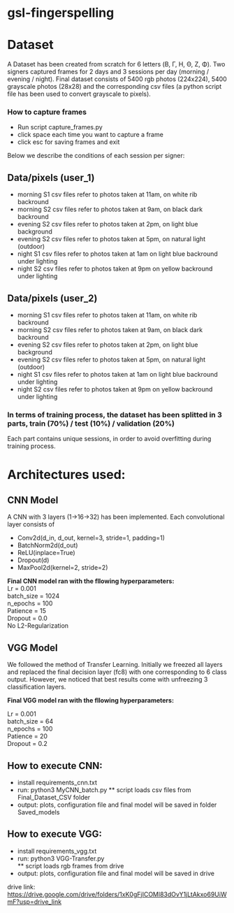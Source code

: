 # gsl-fingerspelling

# Dataset
A Dataset has been created from scratch for 6 letters (Β, Γ, Η, Θ, Ζ, Φ). Two signers captured frames for 2 days and 3 sessions per day (morning / evening / night). Final dataset consists of 5400 rgb photos (224x224), 5400 grayscale photos (28x28) and the corresponding csv files (a python script file has been used to convert grayscale to pixels). 

### How to capture frames
- Run script capture_frames.py
- click space each time you want to capture a frame
- click esc for saving frames and exit

Below we describe the conditions of each session per signer:

## Data/pixels (user_1)
- morning S1 csv files refer to photos taken at 11am, on white rib backround
- morning S2 csv files refer to photos taken at 9am, on black dark backround
- evening S2 csv files refer to photos taken at 2pm, on light blue background
- evening S2 csv files refer to photos taken at 5pm, on natural light (outdoor)
- night S1 csv files refer to photos taken at 1am on light blue backround under lighting
- night S2 csv files refer to photos taken at 9pm on yellow backround under lighting

## Data/pixels (user_2)
- morning S1 csv files refer to photos taken at 11am, on white rib backround
- morning S2 csv files refer to photos taken at 9am, on black dark backround
- evening S2 csv files refer to photos taken at 2pm, on light blue background
- evening S2 csv files refer to photos taken at 5pm, on natural light (outdoor)
- night S1 csv files refer to photos taken at 1am on light blue backround under lighting
- night S2 csv files refer to photos taken at 9pm on yellow backround under lighting

### In terms of training process, the dataset has been splitted in 3 parts, train (70%) / test (10%) / validation (20%)
Each part contains unique sessions, in order to avoid overfitting during training process.



# Architectures used:

## CNN Model
A CNN with 3 layers (1->16->32) has been implemented. Each convolutional layer consists of
- Conv2d(d_in, d_out, kernel=3, stride=1, padding=1)
- BatchNorm2d(d_out)
- ReLU(inplace=True)
- Dropout(d)
- MaxPool2d(kernel=2, stride=2)

**Final CNN model ran with the fllowing hyperparameters:**  
Lr = 0.001  
batch_size = 1024  
n_epochs = 100  
Patience = 15  
Dropout = 0.0  
No L2-Regularization  


## VGG Model
We followed the method of Transfer Learning. Initially we freezed all layers and replaced the final decision layer (fc8) with one corresponding to 6 class output. However, we noticed that best results come with unfreezing 3 classification layers.

**Final VGG model ran with the fllowing hyperparameters:**

Lr = 0.001  
batch_size = 64  
n_epochs = 100  
Patience = 20  
Dropout = 0.2  


## How to execute CNN:

- install requirements_cnn.txt
- run: python3 MyCNN_batch.py
  ** script loads csv files from Final_Dataset_CSV folder
- output: plots, configuration file and final model will be saved in folder Saved_models

  
## How to execute VGG:

- install requirements_vgg.txt
- run: python3 VGG-Transfer.py  
  ** script loads rgb frames from drive
- output: plots, configuration file and final model will be saved in drive

drive link: https://drive.google.com/drive/folders/1xK0gFjICOMl83dOvY1jLtAkxo69UiWmF?usp=drive_link


